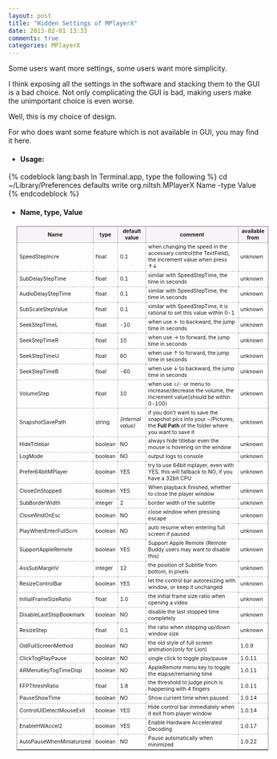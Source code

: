 ```yaml
---
layout: post
title: "Hidden Settings of MPlayerX"
date: 2013-02-01 13:33
comments: true
categories: MPlayerX
---
```


Some users want more settings, some users want more simplicity.

I think exposing all the settings in the software and stacking them to the GUI is a bad choice. Not only complicating the GUI is bad, making users make the unimportant choice is even worse.

Well, this is my choice of design.

For who does want some feature which is not available in GUI, you may find it here.

<!-- more -->

* #### Usage:

{% codeblock lang:bash In Terminal.app, type the following %}
cd ~/Library/Preferences
defaults write org.niltsh.MPlayerX Name -type Value
{% endcodeblock %}

* #### Name, type, Value

<div>
<style type="text/css" media="screen">
* + table {
  border-style:solid;
  border-width:1px;
  border-color:#b7b3b7;
  margin: 16px;
  font-size: 75%;
}
* + table th, * + table td {
  border-color:#b7b3b7;
  border-width:1px;
  padding-left: 4px;
  padding-right: 4px;
}
* + table th {
  border-style:solid;
  font-weight:bold;
  background: url("/images/noise.png?1330434582") repeat scroll left top #F7F3F7;
  text-align:center;
}
* + table td {
	border-style:dashed;
}
</style>

<table>
<tr>
<th>Name</th>
	<th>type</th>
	<th>default value</th>
	<th>comment</th>
	<th>available from</th>
</tr>
<tr>
<td> SpeedStepIncre </td>
		<td> float </td>
		<td> 0.1 </td>
		<td> when changing the speed in the accessary control(the TextField), the increment value when press ↑↓ </td>
		<td> unknown </td>
	</tr>
<tr>
<td> SubDelayStepTime </td>
		<td> float </td>
		<td> 0.1 </td>
		<td> similar with SpeedStepTime, the time in seconds </td>
		<td> unknown </td>
	</tr>
<tr>
<td> AudioDelayStepTime </td>
		<td> float </td>
		<td> 0.1 </td>
		<td> similar with SpeedStepTime, the time in seconds </td>
		<td> unknown </td>
	</tr>
<tr>
<td> SubScaleStepValue </td>
		<td> float </td>
		<td> 0.1 </td>
		<td> similar with SpeedStepTime, it is rational to set this value within 0-1 </td>
		<td> unknown </td>
	</tr>
<tr>
<td> SeekStepTimeL </td>
		<td> float </td>
		<td> -10 </td>
		<td> when use ← to backward, the jump time in seconds </td>
		<td> unknown </td>
	</tr>
<tr>
<td> SeekStepTimeR </td>
		<td> float </td>
		<td> 10 </td>
		<td> when use → to forward, the jump time in seconds </td>
		<td> unknown </td>
	</tr>
<tr>
<td> SeekStepTimeU </td>
		<td> float </td>
		<td> 60 </td>
		<td> when use ↑ to forward, the jump time in seconds </td>
		<td> unknown </td>
	</tr>
<tr>
<td> SeekStepTimeB </td>
		<td> float </td>
		<td> -60 </td>
		<td> when use ↓ to backward, the jump time in seconds </td>
		<td> unknown </td>
	</tr>
<tr>
<td> VolumeStep </td>
		<td> float </td>
		<td> 10 </td>
		<td> when use =/- or menu to increase/decrease the volume, the increment value(should be within 0-100) </td>
		<td> unknown </td>
	</tr>
<tr>
<td> SnapshotSavePath </td>
		<td> string </td>
		<td> <em>(internal value)</em> </td>
		<td> if you don’t want to save the snapshot pics into your ~/Pictures, the <strong>Full Path</strong> of the folder where you want to save it </td>
		<td> unknown </td>
	</tr>
<tr>
<td> HideTitlebar </td>
		<td> boolean </td>
		<td> NO </td>
		<td> always hide titlebar even the mouse is hovering on the window </td>
		<td> unknown </td>
	</tr>
<tr>
<td> LogMode </td>
		<td> boolean </td>
		<td> NO </td>
		<td> output logs to console </td>
		<td> unknown </td>
	</tr>
<tr>
<td> Prefer64bitMPlayer </td>
		<td> boolean </td>
		<td> YES </td>
		<td> try to use 64bit mplayer, even with YES, this will fallback to NO, if you have a 32bit CPU </td>
		<td> unknown </td>
	</tr>
<tr>
<td> CloseOnStopped </td>
		<td> boolean </td>
		<td> YES </td>
		<td> When playback finished, whether to close the player window </td>
		<td> unknown </td>
	</tr>
<tr>
<td> SubBorderWidth </td>
		<td> integer </td>
		<td> 2 </td>
		<td> border width of the subtitle </td>
		<td> unknown </td>
	</tr>
<tr>
<td> CloseWndOnEsc </td>
		<td> boolean </td>
		<td> NO </td>
		<td> close window when pressing escape </td>
		<td> unknown </td>
	</tr>
<tr>
<td> PlayWhenEnterFullScrn </td>
		<td> boolean </td>
		<td> NO </td>
		<td> auto resume when entering full screen if paused </td>
		<td> unknown </td>
	</tr>
<tr>
<td> SupportAppleRemote </td>
		<td> boolean </td>
		<td> YES </td>
		<td> Support Apple Remote (Remote Buddy users may want to disable this) </td>
		<td> unknown </td>
	</tr>
<tr>
<td> AssSubMarginV </td>
		<td> integer </td>
		<td> 12 </td>
		<td> the position of Subtitle from bottom, in pixels </td>
		<td> unknown </td>
	</tr>
<tr>
<td> ResizeControlBar </td>
		<td> boolean </td>
		<td> YES </td>
		<td> let the control bar autoresizing with window, or keep it unchanged </td>
		<td> unknown </td>
	</tr>
<tr>
<td> InitialFrameSizeRatio </td>
		<td> float </td>
		<td> 1.0 </td>
		<td> the initial frame size ratio when opening a video </td>
		<td> unknown </td>
	</tr>
<tr>
<td> DisableLastStopBookmark </td>
		<td> boolean </td>
		<td> NO </td>
		<td> disable the last stopped time completely </td>
		<td> unknown </td>
	</tr>
<tr>
<td> ResizeStep </td>
		<td> float </td>
		<td> 0.1 </td>
		<td> the ratio when stepping up/down window size </td>
		<td> unknown </td>
	</tr>
<tr>
<td> OldFullScreenMethod </td>
		<td> boolean </td>
		<td> NO </td>
		<td> the old style of full screen animation(only for Lion) </td>
		<td> 1.0.9 </td>
	</tr>
<tr>
<td> ClickTogPlayPause </td>
		<td> boolean </td>
		<td> NO </td>
		<td> single click to toggle play/pause </td>
		<td> 1.0.11 </td>
	</tr>
<tr>
<td> ARMenuKeyTogTimeDisp </td>
		<td> boolean </td>
		<td> NO </td>
		<td> AppleRemote menu key to toggle the elapse/remaining time </td>
		<td> 1.0.11 </td>
	</tr>
<tr>
<td> FFPThreshRatio </td>
		<td> float </td>
		<td> 1.8 </td>
		<td> the threshold to judge pinch is happening with 4 fingers </td>
		<td> 1.0.11 </td>
	</tr>
<tr>
<td> PauseShowTime </td>
		<td> boolean </td>
		<td> NO </td>
		<td> Show current time when paused </td>
		<td> 1.0.14 </td>
	</tr>
<tr>
<td> ControlUIDetectMouseExit </td>
		<td> boolean </td>
		<td> YES </td>
		<td> Hide control bar immediately when it exit from player window </td>
		<td> 1.0.14 </td>
	</tr>
<tr>
<td> EnableHWAccel2 </td>
		<td> boolean </td>
		<td> YES </td>
		<td> Enable Hardware Accelerated Decoding </td>
		<td> 1.0.17 </td>
	</tr>
<tr>
<td> AutoPauseWhenMiniaturized </td>
		<td> boolean </td>
		<td> NO </td>
		<td> Pause automatically when minimized </td>
		<td> 1.0.22 </td>
	</tr>
</table>
</div>


